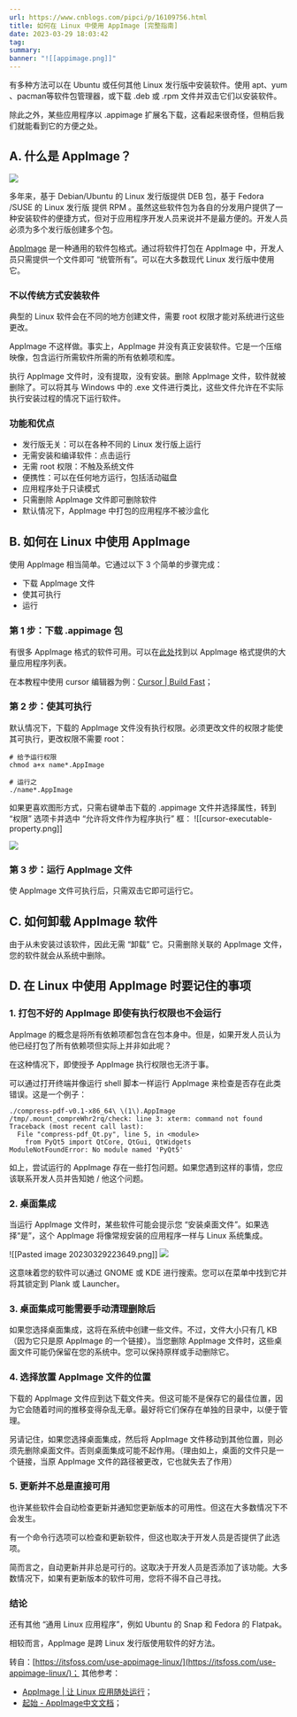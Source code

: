 ```yaml
---
url: https://www.cnblogs.com/pipci/p/16109756.html
title: 如何在 Linux 中使用 AppImage [完整指南]
date: 2023-03-29 18:03:42
tag: 
summary: 
banner: "![[appimage.png]]"
---
```


有多种方法可以在 Ubuntu 或任何其他 Linux 发行版中安装软件。使用 apt、yum 、pacman等软件包管理器，或下载 .deb 或 .rpm 文件并双击它们以安装软件。

除此之外，某些应用程序以 .appimage 扩展名下载，这看起来很奇怪，但稍后我们就能看到它的方便之处。

## A. 什么是 AppImage？
![](https://i0.wp.com/itsfoss.com/wp-content/uploads/2017/07/use-appimage-linux.png?resize=800%2C450&ssl=1)

多年来，基于 Debian/Ubuntu 的 Linux 发行版提供 DEB 包，基于 Fedora /SUSE 的 Linux 发行版 提供 RPM 。虽然这些软件包为各自的分发用户提供了一种安装软件的便捷方式，但对于应用程序开发人员来说并不是最方便的。开发人员必须为多个发行版创建多个包。

[AppImage](http://appimage.org/) 是一种通用的软件包格式。通过将软件打包在 AppImage 中，开发人员只需提供一个文件即可 “统管所有”。可以在大多数现代 Linux 发行版中使用它。

### 不以传统方式安装软件

典型的 Linux 软件会在不同的地方创建文件，需要 root 权限才能对系统进行这些更改。

AppImage 不这样做。事实上，AppImage 并没有真正安装软件。它是一个压缩映像，包含运行所需软件所需的所有依赖项和库。

执行 AppImage 文件时，没有提取，没有安装。删除 AppImage 文件，软件就被删除了。可以将其与 Windows 中的 .exe 文件进行类比，这些文件允许在不实际执行安装过程的情况下运行软件。

### 功能和优点

*   发行版无关：可以在各种不同的 Linux 发行版上运行
*   无需安装和编译软件：点击运行
*   无需 root 权限：不触及系统文件
*   便携性：可以在任何地方运行，包括活动磁盘
*   应用程序处于只读模式
*   只需删除 AppImage 文件即可删除软件
*   默认情况下，AppImage 中打包的应用程序不被沙盒化

## B. 如何在 Linux 中使用 AppImage

使用 AppImage 相当简单。它通过以下 3 个简单的步骤完成：

*   下载 AppImage 文件
*   使其可执行
*   运行

### 第 1 步：下载 .appimage 包

有很多 AppImage 格式的软件可用。可以在[此处](https://github.com/AppImage/AppImageKit/wiki/AppImages)找到以 AppImage 格式提供的大量应用程序列表。

在本教程中使用 cursor 编辑器为例：[Cursor | Build Fast](https://www.cursor.so/)；

### 第 2 步：使其可执行

默认情况下，下载的 AppImage 文件没有执行权限。必须更改文件的权限才能使其可执行，更改权限不需要 root：
```shell
# 给予运行权限
chmod a+x name*.AppImage

# 运行之
./name*.AppImage
```

如果更喜欢图形方式，只需右键单击下载的 .appimage 文件并选择属性，转到 “权限” 选项卡并选中 “允许将文件作为程序执行” 框：
![[cursor-executable-property.png]]

![](https://i0.wp.com/itsfoss.com/wp-content/uploads/2017/07/FotoJetusing-appimage-in-linux-01.png?resize=466%2C473&ssl=1)

### 第 3 步：运行 AppImage 文件

使 AppImage 文件可执行后，只需双击它即可运行它。

## C. 如何卸载 AppImage 软件

由于从未安装过该软件，因此无需 “卸载” 它。只需删除关联的 AppImage 文件，您的软件就会从系统中删除。

## D. 在 Linux 中使用 AppImage 时要记住的事项

### 1. 打包不好的 AppImage 即使有执行权限也不会运行

AppImage 的概念是将所有依赖项都包含在包本身中。但是，如果开发人员认为他已经打包了所有依赖项但实际上并非如此呢？

在这种情况下，即使授予 AppImage 执行权限也无济于事。

可以通过打开终端并像运行 shell 脚本一样运行 AppImage 来检查是否存在此类错误。这是一个例子：

```
./compress-pdf-v0.1-x86_64\ \(1\).AppImage 
/tmp/.mount_compreWhr2rq/check: line 3: xterm: command not found
Traceback (most recent call last):
  File "compress-pdf_Qt.py", line 5, in <module>
    from PyQt5 import QtCore, QtGui, QtWidgets
ModuleNotFoundError: No module named 'PyQt5'
```

如上，尝试运行的 AppImage 存在一些打包问题。如果您遇到这样的事情，您应该联系开发人员并告知她 / 他这个问题。

### 2. 桌面集成

当运行 AppImage 文件时，某些软件可能会提示您 “安装桌面文件”。如果选择“是”，这个 AppImage 将像常规安装的应用程序一样与 Linux 系统集成。

![[Pasted image 20230329223649.png]]
![](https://i0.wp.com/itsfoss.com/wp-content/uploads/2017/07/using-appimage-in-linux-2.png?resize=784%2C147&ssl=1)

这意味着您的软件可以通过 GNOME 或 KDE 进行搜索。您可以在菜单中找到它并将其锁定到 Plank 或 Launcher。

### 3. 桌面集成可能需要手动清理删除后

如果您选择桌面集成，这将在系统中创建一些文件。不过，文件大小只有几 KB（因为它只是原 AppImage 的一个链接）。当您删除 AppImage 文件时，这些桌面文件可能仍保留在您的系统中。您可以保持原样或手动删除它。

### 4. 选择放置 AppImage 文件的位置

下载的 AppImage 文件应到达下载文件夹。但这可能不是保存它的最佳位置，因为它会随着时间的推移变得杂乱无章。最好将它们保存在单独的目录中，以便于管理。

另请记住，如果您选择桌面集成，然后将 AppImage 文件移动到其他位置，则必须先删除桌面文件。否则桌面集成可能不起作用。（理由如上，桌面的文件只是一个链接，当原 AppImage 文件的路径被更改，它也就失去了作用）

### 5. 更新并不总是直接可用

也许某些软件会自动检查更新并通知您更新版本的可用性。但这在大多数情况下不会发生。

有一个命令行选项可以检查和更新软件，但这也取决于开发人员是否提供了此选项。

简而言之，自动更新并非总是可行的。这取决于开发人员是否添加了该功能。大多数情况下，如果有更新版本的软件可用，您将不得不自己寻找。

### 结论

还有其他 “通用 Linux 应用程序”，例如 Ubuntu 的 Snap 和 Fedora 的 Flatpak。

相较而言，AppImage 是跨 Linux 发行版使用软件的好方法。

转自：[https://itsfoss.com/use-appimage-linux/](https://itsfoss.com/use-appimage-linux/)；
其他参考：
- [AppImage | 让 Linux 应用随处运行](https://appimage.org/)；
- [起始 - AppImage中文文档](https://doc.appimage.cn/docs/home/)；